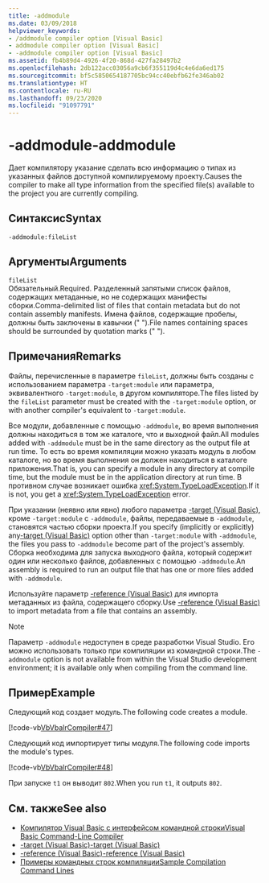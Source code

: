 ```yaml
---
title: -addmodule
ms.date: 03/09/2018
helpviewer_keywords:
- /addmodule compiler option [Visual Basic]
- addmodule compiler option [Visual Basic]
- -addmodule compiler option [Visual Basic]
ms.assetid: fb4b89d4-4926-4f20-868d-427fa28497b2
ms.openlocfilehash: 2db122acc03056a9cb6f355119d4c4e6da6ed175
ms.sourcegitcommit: bf5c5850654187705bc94cc40ebfb62fe346ab02
ms.translationtype: HT
ms.contentlocale: ru-RU
ms.lasthandoff: 09/23/2020
ms.locfileid: "91097791"
---
```

# <a name="-addmodule"></a><span data-ttu-id="d2954-102">-addmodule</span><span class="sxs-lookup"><span data-stu-id="d2954-102">-addmodule</span></span>

<span data-ttu-id="d2954-103">Дает компилятору указание сделать всю информацию о типах из указанных файлов доступной компилируемому проекту.</span><span class="sxs-lookup"><span data-stu-id="d2954-103">Causes the compiler to make all type information from the specified file(s) available to the project you are currently compiling.</span></span>  
  
## <a name="syntax"></a><span data-ttu-id="d2954-104">Синтаксис</span><span class="sxs-lookup"><span data-stu-id="d2954-104">Syntax</span></span>  
  
```console  
-addmodule:fileList  
```  
  
## <a name="arguments"></a><span data-ttu-id="d2954-105">Аргументы</span><span class="sxs-lookup"><span data-stu-id="d2954-105">Arguments</span></span>  

 `fileList`  
 <span data-ttu-id="d2954-106">Обязательный.</span><span class="sxs-lookup"><span data-stu-id="d2954-106">Required.</span></span> <span data-ttu-id="d2954-107">Разделенный запятыми список файлов, содержащих метаданные, но не содержащих манифесты сборки.</span><span class="sxs-lookup"><span data-stu-id="d2954-107">Comma-delimited list of files that contain metadata but do not contain assembly manifests.</span></span> <span data-ttu-id="d2954-108">Имена файлов, содержащие пробелы, должны быть заключены в кавычки (" ").</span><span class="sxs-lookup"><span data-stu-id="d2954-108">File names containing spaces should be surrounded by quotation marks (" ").</span></span>  
  
## <a name="remarks"></a><span data-ttu-id="d2954-109">Примечания</span><span class="sxs-lookup"><span data-stu-id="d2954-109">Remarks</span></span>  

 <span data-ttu-id="d2954-110">Файлы, перечисленные в параметре `fileList`, должны быть созданы с использованием параметра `-target:module` или параметра, эквивалентного `-target:module`, в другом компиляторе.</span><span class="sxs-lookup"><span data-stu-id="d2954-110">The files listed by the `fileList` parameter must be created with the `-target:module` option, or with another compiler's equivalent to `-target:module`.</span></span>  
  
 <span data-ttu-id="d2954-111">Все модули, добавленные с помощью `-addmodule`, во время выполнения должны находиться в том же каталоге, что и выходной файл.</span><span class="sxs-lookup"><span data-stu-id="d2954-111">All modules added with `-addmodule` must be in the same directory as the output file at run time.</span></span> <span data-ttu-id="d2954-112">То есть во время компиляции можно указать модуль в любом каталоге, но во время выполнения он должен находиться в каталоге приложения.</span><span class="sxs-lookup"><span data-stu-id="d2954-112">That is, you can specify a module in any directory at compile time, but the module must be in the application directory at run time.</span></span> <span data-ttu-id="d2954-113">В противном случае возникает ошибка <xref:System.TypeLoadException>.</span><span class="sxs-lookup"><span data-stu-id="d2954-113">If it is not, you get a <xref:System.TypeLoadException> error.</span></span>  
  
 <span data-ttu-id="d2954-114">При указании (неявно или явно) любого параметра [-target (Visual Basic)](target.md), кроме `-target:module` с `-addmodule`, файлы, передаваемые в `-addmodule`, становятся частью сборки проекта.</span><span class="sxs-lookup"><span data-stu-id="d2954-114">If you specify (implicitly or explicitly) any[-target (Visual Basic)](target.md) option other than `-target:module` with `-addmodule`, the files you pass to `-addmodule` become part of the project's assembly.</span></span> <span data-ttu-id="d2954-115">Сборка необходима для запуска выходного файла, который содержит один или несколько файлов, добавленных с помощью `-addmodule`.</span><span class="sxs-lookup"><span data-stu-id="d2954-115">An assembly is required to run an output file that has one or more files added with `-addmodule`.</span></span>  
  
 <span data-ttu-id="d2954-116">Используйте параметр [-reference (Visual Basic)](reference.md) для импорта метаданных из файла, содержащего сборку.</span><span class="sxs-lookup"><span data-stu-id="d2954-116">Use [-reference (Visual Basic)](reference.md) to import metadata from a file that contains an assembly.</span></span>  
  
> [!NOTE]
> <span data-ttu-id="d2954-117">Параметр `-addmodule` недоступен в среде разработки Visual Studio. Его можно использовать только при компиляции из командной строки.</span><span class="sxs-lookup"><span data-stu-id="d2954-117">The `-addmodule` option is not available from within the Visual Studio development environment; it is available only when compiling from the command line.</span></span>  
  
## <a name="example"></a><span data-ttu-id="d2954-118">Пример</span><span class="sxs-lookup"><span data-stu-id="d2954-118">Example</span></span>  

 <span data-ttu-id="d2954-119">Следующий код создает модуль.</span><span class="sxs-lookup"><span data-stu-id="d2954-119">The following code creates a module.</span></span>  
  
 [!code-vb[VbVbalrCompiler#47](~/samples/snippets/visualbasic/VS_Snippets_VBCSharp/VbVbalrCompiler/VB/OptionStrictOff.vb#47)]  
  
 <span data-ttu-id="d2954-120">Следующий код импортирует типы модуля.</span><span class="sxs-lookup"><span data-stu-id="d2954-120">The following code imports the module's types.</span></span>  
  
 [!code-vb[VbVbalrCompiler#48](~/samples/snippets/visualbasic/VS_Snippets_VBCSharp/VbVbalrCompiler/VB/OptionStrictOff.vb#48)]  
  
 <span data-ttu-id="d2954-121">При запуске `t1` он выводит `802`.</span><span class="sxs-lookup"><span data-stu-id="d2954-121">When you run `t1`, it outputs `802`.</span></span>  
  
## <a name="see-also"></a><span data-ttu-id="d2954-122">См. также</span><span class="sxs-lookup"><span data-stu-id="d2954-122">See also</span></span>

- [<span data-ttu-id="d2954-123">Компилятор Visual Basic с интерфейсом командной строки</span><span class="sxs-lookup"><span data-stu-id="d2954-123">Visual Basic Command-Line Compiler</span></span>](index.md)
- [<span data-ttu-id="d2954-124">-target (Visual Basic)</span><span class="sxs-lookup"><span data-stu-id="d2954-124">-target (Visual Basic)</span></span>](target.md)
- [<span data-ttu-id="d2954-125">-reference (Visual Basic)</span><span class="sxs-lookup"><span data-stu-id="d2954-125">-reference (Visual Basic)</span></span>](reference.md)
- [<span data-ttu-id="d2954-126">Примеры командных строк компиляции</span><span class="sxs-lookup"><span data-stu-id="d2954-126">Sample Compilation Command Lines</span></span>](sample-compilation-command-lines.md)
